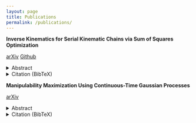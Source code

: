 ```yaml
---
layout: page
title: Publications
permalink: /publications/
---
```

<div class="ui raised segment">

**Inverse Kinematics for Serial Kinematic Chains via Sum of Squares Optimization**

<a class="tiny ui green button" href="https://arxiv.org/abs/1909.09318"><i class="file alternate outline icon"></i>arXiv</a>
<a class="tiny ui black button" href="https://github.com/utiasSTARS/sos-ik"><i class="github icon"></i>Github</a>

<details>
<summary>Abstract</summary>

Inverse kinematics is a fundamental challenge for articulated robots: fast and accurate algorithms are needed for translating task-related workspace constraints and goals into feasible joint configurations. In general, inverse kinematics for serial kinematic chains is a difficult nonlinear problem, for which closed form solutions cannot easily be obtained. Therefore, computationally efficient numerical methods that can be adapted to a general class of manipulators are of great importance. In this paper, we use convex optimization techniques to solve the inverse kinematics problem with joint limit constraints for highly redundant serial kinematic chains with spherical joints in two and three dimensions. This is accomplished through a novel formulation of inverse kinematics as a nearest point problem, and with a fast sum of squares solver that exploits the sparsity of kinematic constraints for serial manipulators. Our method has the advantages of post-hoc certification of global optimality and a runtime that scales polynomially with the number of degrees of freedom. Additionally, we prove that our convex relaxation leads to a globally optimal solution when certain conditions are met, and demonstrate empirically that these conditions are common and represent many practical instances. Finally, we provide an open source implementation of our algorithm.

</details>
<details>
<summary>Citation (BibTeX)</summary>
<p>

```
@inproceedings{2020_Maric_Inverse,
  address = {Paris, France},
  author = {Filip Maric and Matthew Giamou and Soroush Khoubyarian and Ivan Petrovic and Jonathan Kelly},
  booktitle = {Proceedings of the {IEEE} International Conference on Robotics and Automation {(ICRA'20})},
  date = {2020-05-31/2020-06-04},
  month = {May 31--Jun. 4},
  title = {Inverse Kinematics for Serial Kinematic Chains via Sum of Squares Optimization},
  url = {http://arxiv.org/abs/1909.09318},
  video1 = {https://www.youtube.com/watch?v=AdPze8cTUuE},
  year = {2020}
}
```

</p>
</details>
</div>

<div class="ui raised segment">

**Manipulability Maximization Using Continuous-Time Gaussian Processes**

<a class="tiny ui green button" href="https://arxiv.org/abs/1908.02963"><i class="file alternate outline icon"></i>arXiv</a>
<details>
<summary>Abstract</summary>

 A significant challenge in manipulation motion planning is to ensure agility in the face of unpredictable changes during task execution. This requires the identification and possible modification of suitable joint-space trajectories, since the joint velocities required to achieve a specific endeffector motion vary with manipulator configuration. For a given manipulator configuration, the joint space-to-task space velocity mapping is characterized by a quantity known as the manipulability index. In contrast to previous control-based approaches, we examine the maximization of manipulability during planning as a way of achieving adaptable and safe joint space-to-task space motion mappings in various scenarios. By representing the manipulator trajectory as a continuous-time Gaussian process (GP), we are able to leverage recent advances in trajectory optimization to maximize the manipulability index during trajectory generation. Moreover, the sparsity of our chosen representation reduces the typically large computational cost associated with maximizing manipulability when additional constraints exist. Results from simulation studies and experiments with a real manipulator demonstrate increases in manipulability, while maintaining smooth trajectories with more dexterous (and therefore more agile) arm configurations. 

</details>
<details>
<summary>Citation (BibTeX)</summary>
<p>

```
@inproceedings{2018_Maric_Manipulabiility,
  abstract = {A significant challenge in motion planning is to avoid being in or near singular configurations (singularities), that is, joint configurations that result in the loss of the ability to move in certain directions in task space. A robotic system's capacity for motion is reduced even in regions that are in close proximity to (i.e., neighbouring) a singularity. In this work we examine singularity avoidance in a motion planning context, finding trajectories which minimize proximity to singular regions, subject to constraints. We define a manipulability-based likelihood associated with singularity avoidance over a continuous trajectory representation, which we then maximize using a maximum a posteriori (MAP) estimator. Viewing the MAP problem as inference on a factor graph, we use gradient information from interpolated states to maximize the trajectory's overall manipulability. Both qualitative and quantitative analyses of experimental data show increases in manipulability that result in smooth trajectories with visibly more dexterous arm configurations.},
  address = {Madrid, Spain},
  author = {Filip Maric and Oliver Limoyo and Luka Petrovic and Ivan Petrovic and Jonathan Kelly},
  booktitle = {Proceedings of the IEEE/RSJ International Conference on Intelligent Robots and Systems (IROS'18) Workshop Towards Robots that Exhibit Manipulation Intelligence},
  date = {2018-10-01},
  month = {Oct. 1},
  title = {Manipulability Maximization Using Continuous-Time Gaussian Processes},
  url = {https://arxiv.org/abs/1803.09493},
  year = {2018}
```

</p>
</details>
</div>
</br>
